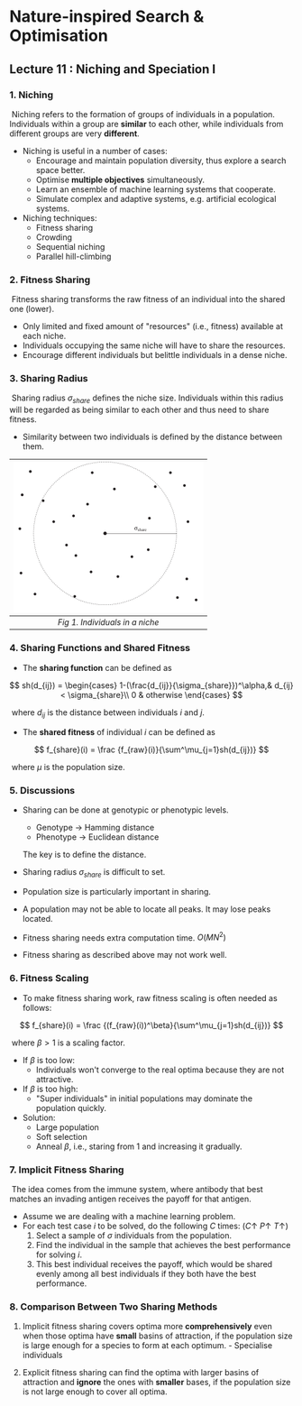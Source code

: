 # Nature-inspired Search & Optimisation



## Lecture 11 : Niching and Speciation I



### 1. Niching

​	Niching refers to the formation of groups of individuals in a population. Individuals within a group are **similar** to each other, while individuals from different groups are very **different**.

- Niching is useful in a number of cases:
  - Encourage and maintain population diversity, thus explore a search space better.
  - Optimise **multiple objectives** simultaneously.
  - Learn an ensemble of machine learning systems that cooperate.
  - Simulate complex and adaptive systems, e.g. artificial ecological systems.
- Niching techniques:
  - Fitness sharing
  - Crowding
  - Sequential niching
  - Parallel hill-climbing



### 2. Fitness Sharing

​	Fitness sharing transforms the raw fitness of an individual into the shared one (lower).

- Only limited and fixed amount of "resources" (i.e., fitness) available at each niche.
- Individuals occupying the same niche will have to share the resources.
- Encourage different individuals but belittle individuals in a dense niche.



### 3. Sharing Radius

​	Sharing radius $\sigma_{share}$ defines the niche size. Individuals within this radius will be regarded as being similar to each other and thus need to share fitness.

- Similarity between two individuals is defined by the distance between them.

| <img src="NISO_Lecture 11.assets/Screenshot from 2020-02-25 10-41-40.png" alt="Screenshot from 2020-02-25 10-41-40" style="zoom: 50%;" /> |
| :----------------------------------------------------------: |
|               *Fig 1. Individuals in a niche*                |



### 4. Sharing Functions and Shared Fitness

- The **sharing function** can be defined as

$$
sh(d_{ij}) = \begin{cases}
    1-(\frac{d_{ij}}{\sigma_{share}})^\alpha,& d_{ij} < \sigma_{share}\\
    0 & otherwise
\end{cases}
$$

​		where $d_{ij}$ is the distance between individuals $i$ and $j$.

- The **shared fitness** of individual $i$ can be defined as

$$
f_{share}(i) = \frac {f_{raw}(i)}{\sum^\mu_{j=1}sh(d_{ij})}
$$

​		where $\mu$ is the population size.



### 5. Discussions

- Sharing can be done at genotypic or phenotypic levels.

  - Genotype $\rightarrow$ Hamming distance
  - Phenotype $\rightarrow$ Euclidean distance

  The key is to define the distance.

- Sharing radius $\sigma_{share}$ is difficult to set.
- Population size is particularly important in sharing.
- A population may not be able to locate all peaks. It may lose peaks located.
- Fitness sharing needs extra computation time. $O(MN^2)$
- Fitness sharing as described above may not work well.



### 6. Fitness Scaling

- To make fitness sharing work, raw fitness scaling is often needed as follows:

$$
f_{share}(i) = \frac {(f_{raw}(i))^\beta}{\sum^\mu_{j=1}sh(d_{ij})}
$$

​	where $\beta > 1$ is a scaling factor.

- If $\beta$ is too low: 
  - Individuals won't converge to the real optima because they are not attractive.
- If $\beta$ is too high:
  - "Super individuals" in initial populations may dominate the population quickly.
- Solution:
  - Large population
  - Soft selection
  - Anneal $\beta$, i.e., staring from 1 and increasing it gradually.



### 7. Implicit Fitness Sharing

​	The idea comes from the immune system, where antibody that best matches an invading antigen receives the payoff for that antigen.

- Assume we are dealing with a machine learning problem.
- For each test case $i$ to be solved, do the following $C$ times: ($C\uparrow$ $P\uparrow$ $T\uparrow$)
  1. Select a sample of $\sigma$ individuals from the population.
  2. Find the individual in the sample that achieves the best performance for solving $i$.
  3. This best individual receives the payoff, which would be shared evenly among all best individuals if they both have the best performance.



### 8. Comparison Between Two Sharing Methods

1. Implicit fitness sharing covers optima more **comprehensively** even when those optima have **small** basins of attraction, if the population size is large enough for a species to form at each optimum. - Specialise individuals

2. Explicit fitness sharing can find the optima with larger basins of attraction and **ignore** the ones with **smaller** bases, if the population size is not large enough to cover all optima.